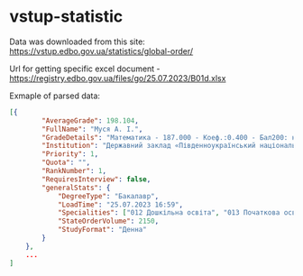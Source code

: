
# vstup-statistic

Data was downloaded from this site: https://vstup.edbo.gov.ua/statistics/global-order/

Url for getting specific excel document - https://registry.edbo.gov.ua/files/go/25.07.2023/B01d.xlsx 

Exmaple of parsed data:
```json
[{
        "AverageGrade": 198.104,
        "FullName": "Муся А. І.",
        "GradeDetails": "Математика - 187.000 - Коеф.:0.400 - Бал200: ні;\nУкраїнська мова (Українська мова і література) - 182.000 - Коеф.:0.350 - Бал200: ні;\nФізика - 193.000 - Коеф.:0.250 - Бал200: ні\nРК: 1.04; ГК: 1.02",
        "Institution": "Державний заклад «Південноукраїнський національний педагогічний університет імені К.Д. Ушинського»",
        "Priority": 1,
        "Quota": "",
        "RankNumber": 1,
        "RequiresInterview": false,
        "generalStats": {
            "DegreeType": "Бакалавр",
            "LoadTime": "25.07.2023 16:59",
            "Specialities": ["012 Дошкільна освіта", "013 Початкова освіта"],
            "StateOrderVolume": 2150,
            "StudyFormat": "Денна"
        }
    },
    ...
]
```
